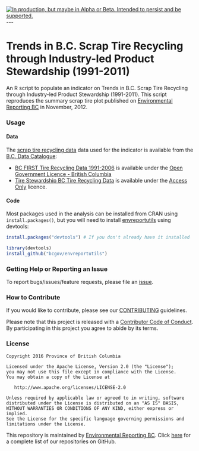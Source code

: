 <div id="devex-badge"><a rel="Delivery" href="https://github.com/BCDevExchange/docs/blob/master/discussion/projectstates.md"><img alt="In production, but maybe in Alpha or Beta. Intended to persist and be supported." style="border-width:0" src="https://assets.bcdevexchange.org/images/badges/delivery.svg" title="In production, but maybe in Alpha or Beta. Intended to persist and be supported." /></a></div>
---

# Trends in B.C. Scrap Tire Recycling through Industry-led Product Stewardship (1991-2011)

An R script to populate an indicator on Trends in B.C. Scrap Tire Recycling through Industry-led Product Stewardship (1991-2011). This script reproduces the summary scrap tire plot published on [Environmental Reporting BC](http://www.env.gov.bc.ca/soe/indicators/sustainability/tire-recycling.html) in November, 2012.

### Usage

#### Data

The [scrap tire recycling data](https://catalogue.data.gov.bc.ca/dataset?q=tire) data used for the indicator is available from the [B.C. Data Catalogue](https://catalogue.data.gov.bc.ca/dataset?download_audience=Public):

- [BC FIRST Tire Recycling Data 1991-2006](https://catalogue.data.gov.bc.ca/dataset/a29ad492-29a2-44b9-8693-d27a8cc8e686) is available under the
[Open Government Licence - British Columbia](http://www2.gov.bc.ca/gov/content/governments/about-the-bc-government/databc/open-data/open-government-license-bc)
- [Tire Stewardship BC Tire Recycling Data](https://catalogue.data.gov.bc.ca/dataset/f791329b-c2dc-4f82-9993-209780f2a1c6) is available under the
[Access Only](http://www2.gov.bc.ca/gov/content?id=1AAACC9C65754E4D89A118B875E0FBDA) licence.


#### Code

Most packages used in the analysis can be installed from CRAN using `install.packages()`, but you will need to install [envreportutils](https://github.com/bcgov/envreportutils) using devtools:


```r
install.packages("devtools") # If you don't already have it installed

library(devtools)
install_github("bcgov/envreportutils")
```

### Getting Help or Reporting an Issue

To report bugs/issues/feature requests, please file an [issue](https://github.com/bcgov/tire-recycling-indicator/issues).

### How to Contribute

If you would like to contribute, please see our [CONTRIBUTING](CONTRIBUTING.md) guidelines.

Please note that this project is released with a [Contributor Code of Conduct](CODE_OF_CONDUCT.md). By participating in this project you agree to abide by its terms.

### License

    Copyright 2016 Province of British Columbia

    Licensed under the Apache License, Version 2.0 (the "License");
    you may not use this file except in compliance with the License.
    You may obtain a copy of the License at 

       http://www.apache.org/licenses/LICENSE-2.0

    Unless required by applicable law or agreed to in writing, software
    distributed under the License is distributed on an "AS IS" BASIS,
    WITHOUT WARRANTIES OR CONDITIONS OF ANY KIND, either express or implied.
    See the License for the specific language governing permissions and
    limitations under the License.
    
This repository is maintained by [Environmental Reporting BC](http://www2.gov.bc.ca/gov/content?id=FF80E0B985F245CEA62808414D78C41B). Click [here](https://github.com/bcgov/EnvReportBC-RepoList) for a complete list of our repositories on GitHub.